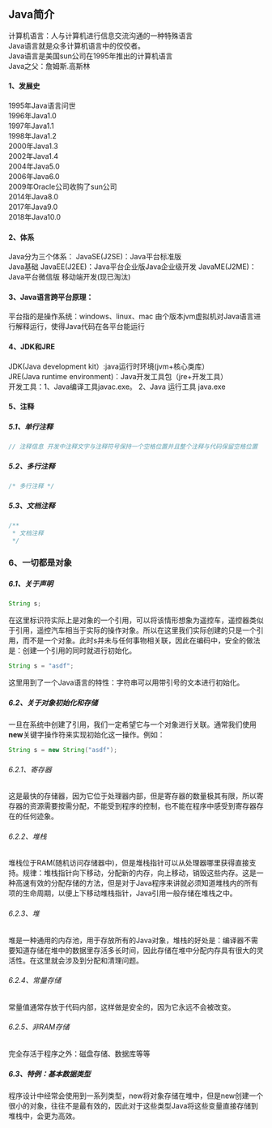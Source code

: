 ## Java简介

计算机语言：人与计算机进行信息交流沟通的一种特殊语言 \
Java语言就是众多计算机语言中的佼佼者。 \
Java语言是美国sun公司在1995年推出的计算机语言 \
Java之父：詹姆斯.高斯林

#### 1、发展史
1995年Java语言问世\
1996年Java1.0\
1997年Java1.1\
1998年Java1.2\
2000年Java1.3\
2002年Java1.4\
2004年Java5.0\
2006年Java6.0\
2009年Oracle公司收购了sun公司\
2014年Java8.0\
2017年Java9.0\
2018年Java10.0

#### 2、体系

Java分为三个体系： 
JavaSE(J2SE)：Java平台标准版  
Java基础 JavaEE(J2EE)：Java平台企业版Java企业级开发 
JavaME(J2ME)：Java平台微信版  移动端开发(现已淘汰)

#### 3、Java语言跨平台原理：
平台指的是操作系统：windows、linux、mac  由个版本jvm虚拟机对Java语言进行解释运行，使得Java代码在各平台能运行

#### 4、JDK和JRE 
JDK(Java development kit）:java运行时环境(jvm+核心类库）\
JRE(Java runtime environment)：Java开发工具包（jre+开发工具） \
开发工具：1、Java编译工具javac.exe。 2、Java 运行工具 java.exe

#### 5、注释

##### 5.1、单行注释
```java
// 注释信息 开发中注释文字与注释符号保持一个空格位置并且整个注释与代码保留空格位置
```

##### 5.2、多行注释

```java
/* 多行注释 */
```

##### 5.3、文档注释

```java
/**
 * 文档注释
 */
```

### 6、一切都是对象

##### 6.1、关于声明
```java
String s;
```
在这里标识符实际上是对象的一个引用，可以将该情形想象为遥控车，遥控器类似于引用，遥控汽车相当于实际的操作对象。所以在这里我们实际创建的只是一个引用，而不是一个对象。此时s并未与任何事物相关联，因此在编码中，安全的做法是：创建一个引用的同时就进行初始化。

```java
String s = "asdf";
```
这里用到了一个Java语言的特性：字符串可以用带引号的文本进行初始化。
##### 6.2、关于对象初始化和存储

一旦在系统中创建了引用，我们一定希望它与一个对象进行关联。通常我们使用**new**关键字操作符来实现初始化这一操作。例如：
```java
String s = new String("asdf");
```

###### 6.2.1、寄存器
这是最快的存储器，因为它位于处理器内部，但是寄存器的数量极其有限，所以寄存器的资源需要按需分配，不能受到程序的控制，也不能在程序中感受到寄存器存在的任何迹象。
###### 6.2.2、堆栈
堆栈位于RAM(随机访问存储器中)，但是堆栈指针可以从处理器哪里获得直接支持。规律：堆栈指针向下移动，分配新的内存，向上移动，销毁这些内存。这是一种高速有效的分配存储的方法，但是对于Java程序来讲就必须知道堆栈内的所有项的生命周期，以便上下移动堆栈指针，Java引用一般存储在堆栈之中。
###### 6.2.3、堆
堆是一种通用的内存池，用于存放所有的Java对象，堆栈的好处是：编译器不需要知道存储在堆中的数据里存活多长时间，因此存储在堆中分配内存具有很大的灵活性。在这里就会涉及到分配和清理问题。
###### 6.2.4、常量存储
常量值通常存放于代码内部，这样做是安全的，因为它永远不会被改变。
###### 6.2.5、非RAM存储
完全存活于程序之外：磁盘存储、数据库等等


##### 6.3、特例：基本数据类型
程序设计中经常会使用到一系列类型，new将对象存储在堆中，但是new创建一个很小的对象，往往不是最有效的，因此对于这些类型Java将这些变量直接存储到堆栈中，会更为高效。





